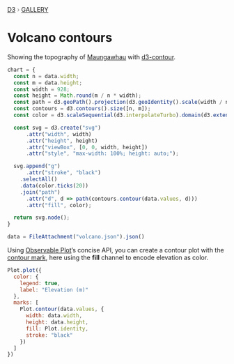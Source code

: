 <div style="color: grey; font: 13px/25.5px var(--sans-serif); text-transform: uppercase;"><h1 style="display: none;">Volcano contours</h1><a href="https://d3js.org/">D3</a> › <a href="/@d3/gallery">Gallery</a></div>

# Volcano contours

Showing the topography of [Maungawhau](https://en.wikipedia.org/wiki/Maungawhau) with [d3-contour](https://d3js.org/d3-contour).

```js echo
chart = {
  const n = data.width;
  const m = data.height;
  const width = 928;
  const height = Math.round(m / n * width);
  const path = d3.geoPath().projection(d3.geoIdentity().scale(width / n));
  const contours = d3.contours().size([n, m]);
  const color = d3.scaleSequential(d3.interpolateTurbo).domain(d3.extent(data.values)).nice();

  const svg = d3.create("svg")
      .attr("width", width)
      .attr("height", height)
      .attr("viewBox", [0, 0, width, height])
      .attr("style", "max-width: 100%; height: auto;");

  svg.append("g")
      .attr("stroke", "black")
    .selectAll()
    .data(color.ticks(20))
    .join("path")
      .attr("d", d => path(contours.contour(data.values, d)))
      .attr("fill", color);

  return svg.node();
}
```

```js echo
data = FileAttachment("volcano.json").json()
```

Using [Observable Plot](https://observablehq.com/plot)’s concise API, you can create a contour plot with the [contour mark](https://observablehq.com/plot/marks/contour), here using the **fill** channel to encode elevation as color.

```js echo
Plot.plot({
  color: {
    legend: true,
    label: "Elevation (m)"
  },
  marks: [
    Plot.contour(data.values, {
      width: data.width,
      height: data.height,
      fill: Plot.identity,
      stroke: "black"
    })
  ]
})
```

